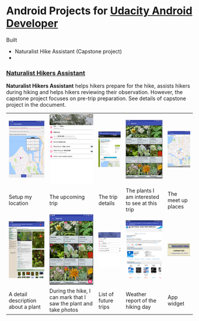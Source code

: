 # Android Projects for [Udacity Android Developer](https://www.udacity.com/course/android-developer-nanodegree-by-google--nd801)
Built 
* Naturalist Hike Assistant (Capstone project)
* 

### [Naturalist Hikers Assistant](https://github.com/mingrutar/Capstone-Project)
<b>Naturalist Hikers Assistant</b> helps hikers prepare for the hike, assists hikers during hiking and helps hikers reviewing their observation. However, the capstone project focuses on pre-trip preparation. See details of capstone project in the document.

|  |  |  |  | |
|:---|:---|:---|:---|:---|
| ![](images/setup_my_location.png) | ![](images/current_trip.png) | ![](images/trip_detail.png) | ![](images/plant_list.png) | ![](images/meetat_user_defined.png) |
| Setup my location | The upcoming trip | The trip details | The plants I am interested to see at this trip | The meet up places |
| ![](images/plant_detail_not_fav.png) | ![](images/plant_list_on_hike.png) | ![](images/future_trip.png) |![](images/weather.png) | ![](images/widget_1.png) |
| A detail description about a plant | During the hike, I can mark that I saw the plant and take photos | List of future trips | Weather report of the hiking day | App widget  |
